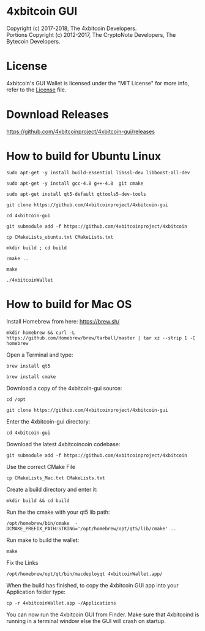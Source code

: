 # 4xbitcoin GUI

Copyright (c) 2017-2018, The 4xbitcoin Developers.   
Portions Copyright (c) 2012-2017, The CryptoNote Developers, The Bytecoin Developers.

# License

4xbitcoin's GUI Wallet is licensed under the "MIT License" for more info, refer to the [License](LICENSE) file.

# Download Releases
https://github.com/4xbitcoinproject/4xbitcoin-gui/releases


# How to build for Ubuntu Linux

```sudo apt-get -y install build-essential libssl-dev libboost-all-dev```

```sudo apt-get -y install gcc-4.8 g++-4.8  git cmake```

```sudo apt-get install qt5-default qttools5-dev-tools```


```git clone https://github.com/4xbitcoinproject/4xbitcoin-gui```

```cd 4xbitcoin-gui```

```git submodule add -f https://github.com/4xbitcoinproject/4xbitcoin```

```cp CMakeLists_ubuntu.txt CMakeLists.txt```

```mkdir build ; cd build```

```cmake ..```

```make```

```./4xbitcoinWallet```



# How to build for Mac OS 

Install Homebrew from here: https://brew.sh/

```mkdir homebrew && curl -L https://github.com/Homebrew/brew/tarball/master | tar xz --strip 1 -C homebrew```

Open a Terminal and type: 

```brew install qt5```

```brew install cmake```

Download a copy of the 4xbitcoin-gui source:

```cd /opt```

```git clone https://github.com/4xbitcoinproject/4xbitcoin-gui```

Enter the 4xbitcoin-gui directory:

```cd 4xbitcoin-gui```

Download the latest 4xbitcoincoin codebase:

```git submodule add -f https://github.com/4xbitcoinproject/4xbitcoin```

Use the correct CMake File

```cp CMakeLists_Mac.txt CMakeLists.txt```

Create a build directory and enter it:

```mkdir build && cd build```

Run the the cmake with your qt5 lib path:

```/opt/homebrew/bin/cmake  -DCMAKE_PREFIX_PATH:STRING='/opt/homebrew/opt/qt5/lib/cmake' ..```

Run make to build the wallet:

```make```

Fix the Links

```/opt/homebrew/opt/qt/bin/macdeployqt 4xbitcoinWallet.app/```


When the build has finished, to copy the 4xbitcoin GUi app into your Application folder type:

```cp -r 4xbitcoinWallet.app ~/Applications```

You can now run the 4xbitcoin GUI from Finder. Make sure that 4xbitcoind is running in a terminal window else the GUI will crash on startup.
